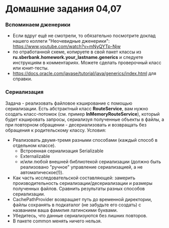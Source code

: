 # Домашние задания 04,07
### Вспоминаем дженерики
- Если вдруг ещё не смотрели, то обязательно посмотрите доклад нашего коллеги "Неочевидные дженерики": 
https://www.youtube.com/watch?v=mNyQYTp-Njw
- по отработанной схеме, копируете в свой пакет классы из **ru.sberbank.homework.your_lastname.generics** 
и следуете инструкциям в комментариях. Можете сделать проверочный класс или юнит-тесты.
- https://docs.oracle.com/javase/tutorial/java/generics/index.html для справки.
### Сериализация
Задача - реализовать файловое кэширование с помощью сериализации. Есть абстрактный класс **RouteService**, вам нужно 
создать класс-потомок (см. пример **InMemoryRouteService**), который будет кэшировать запросы, сериализуя полученные объекты в файлы,
а при повторном обращении - десериализовать и возвращать без обращения к родительскому классу. Условия:
- Реализовать двумя-тремя разными способами (каждый способ в отдельном классе).
   - Встроенная сериализация Serializable
   - Externalizable
   - и/или любой внешней библиотекой сериализации (должно быть реализовано "ручное" управление сериализацией, а не автоматическое(!)).
- Как часть исследовательской составляющей: замерить производительность сериализации/десериализации и размеры полученных файлов. Сравнить результаты разных способов сериализации.
- CachePathProvider возвращает путь до временной директории, файлы сохранять в подкаталог (не забудьте его создать) с названием  ваша фамилия латинскими буквами. 
- Убедитесь, что данные сериализуются без лишних повторов. 
- В пакете common менять ничего нельзя. 

